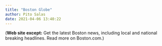 ```yaml
---
title: "Boston Globe"
author: Pito Salas
date: 2021-04-06 13:40:22
---
```


(**Web site except:** Get the latest Boston news, including local and national breaking headlines. Read more on Boston.com.) 
